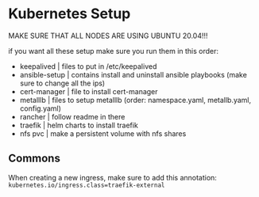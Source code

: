 # Kubernetes Setup

MAKE SURE THAT ALL NODES ARE USING UBUNTU 20.04!!!

if you want all these setup make sure you run them in this order:

-   keepalived | files to put in /etc/keepalived
-   ansible-setup | contains install and uninstall ansible playbooks (make sure to change all the ips)
-   cert-manager | file to install cert-manager
-   metalllb | files to setup metalllb (order: namespace.yaml, metallb.yaml, config.yaml)
-   rancher | follow readme in there
-   traefik | helm charts to install traefik
-   nfs pvc | make a persistent volume with nfs shares

## Commons

When creating a new ingress, make sure to add this annotation:
`kubernetes.io/ingress.class=traefik-external`
